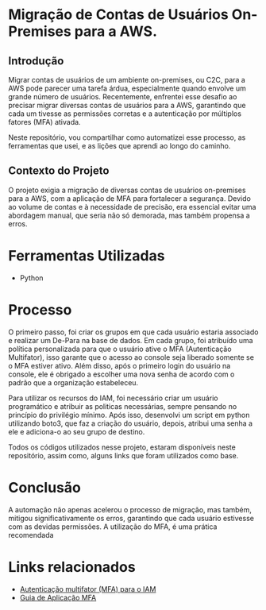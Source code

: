 # Migração de Contas de Usuários On-Premises para a AWS.

## Introdução
<p>Migrar contas de usuários de um ambiente on-premises, ou C2C, para a AWS pode parecer uma tarefa árdua, especialmente quando envolve um grande número de usuários. Recentemente, enfrentei esse desafio ao precisar migrar diversas contas de usuários para a AWS, garantindo que cada um tivesse as permissões corretas e a autenticação por múltiplos fatores (MFA) ativada.</p> <p>Neste repositório, vou compartilhar como automatizei esse processo, as ferramentas que usei, e as lições que aprendi ao longo do caminho.</p>

## Contexto do Projeto
<p>O projeto exigia a migração de diversas contas de usuários on-premises para a AWS, com a aplicação de MFA para fortalecer a segurança. Devido ao volume de contas e à necessidade de precisão, era essencial evitar uma abordagem manual, que seria não só demorada, mas também propensa a erros.</p>

# Ferramentas Utilizadas
* Python

# Processo
<p>O primeiro passo, foi criar os grupos em que cada usuário estaria associado e realizar um De-Para na base de dados. Em cada grupo, foi atribuído uma política personalizada para que o usuário ative o MFA (Autenticação Multifator), isso garante que o acesso ao console seja liberado somente se o MFA estiver ativo. Além disso, após o primeiro login do usuário na console, ele é obrigado a escolher uma nova senha de acordo com o padrão que a organização estabeleceu. </p>
<p>Para utilizar os recursos do IAM, foi necessário criar um usuário programático e atribuir as politicas necessárias, sempre pensando no princípio do privilégio mínimo. 
Após isso, desenvolvi um script em python utilizando boto3, que faz a criação do usuário, depois, atribui uma senha a ele e adiciona-o ao seu grupo de destino.</p>
<p>Todos os códigos utilizados nesse projeto, estaram disponíveis neste repositório, assim como, alguns links que foram utilizados como base.</p>

# Conclusão
A automação não apenas acelerou o processo de migração, mas também, mitigou significativamente os erros, garantindo que cada usuário estivesse com as devidas permissões. A utilização do MFA, é uma prática recomendada

# Links relacionados
  * <a name="Autenticação multifator (MFA) para o IAM" href="https://aws.amazon.com/pt/iam/features/mfa/#:~:text=A%20autentica%C3%A7%C3%A3o%20multifator%20da%20AWS,nome%20de%20usu%C3%A1rio%20e%20senha.">Autenticação multifator (MFA) para o IAM<a/>
  * <a name=“guia-mfa” href="https://docs.aws.amazon.com/pt_br/IAM/latest/UserGuide/id_credentials_mfa_enable.html">Guia de Aplicação MFA<a/> 

